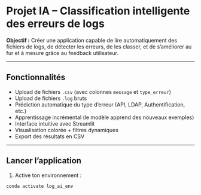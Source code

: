 # Projet IA – Classification intelligente des erreurs de logs

**Objectif :** Créer une application capable de lire automatiquement des fichiers de logs, de détecter les erreurs, de les classer, et de s’améliorer au fur et à mesure grâce au feedback utilisateur.

---

## Fonctionnalités

- Upload de fichiers `.csv` (avec colonnes `message` et `type_erreur`)
- Upload de fichiers `.log` bruts
- Prédiction automatique du type d’erreur (API, LDAP, Authentification, etc.)
- Apprentissage incrémental (le modèle apprend des nouveaux exemples)
- Interface intuitive avec Streamlit
- Visualisation colorée + filtres dynamiques
- Export des résultats en CSV

---

## Lancer l’application

1. Active ton environnement :

```bash
conda activate log_ai_env